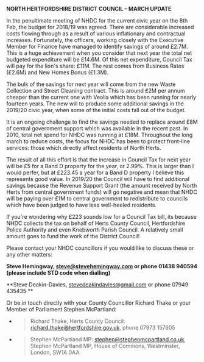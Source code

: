 **NORTH HERTFORDSHIRE DISTRICT COUNCIL – MARCH UPDATE**

In the penultimate meeting of NHDC for the current civic year on the 8th
Feb, the budget for 2018/19 was agreed. There are considerable increased
costs flowing through as a result of various inflationary and
contractual increases. Fortunately, the officers, working closely with
the Executive Member for Finance have managed to identify savings of
around £2.7M. This is a huge achievement when you consider that next
year the total net budgeted expenditure will be £14.6M. Of this net
expenditure, Council Tax will pay for the lion's share: £11M. The rest
comes from Business Rates (£2.6M) and New Homes Bonus (£1.3M).

The bulk of the savings for next year will come from the new Waste
Collection and Street Cleaning contract. This is around £2M per annum
cheaper than the current one with Veolia which has been running for
nearly fourteen years. The new will to produce some additional savings
in the 2019/20 civic year, when some of the initial costs fall out of
the budget.

It is an ongoing challenge to find the savings needed to replace around
£8M of central government support which was available in the recent
past. In 2010, total net spend for NHDC was running at £18M. Throughout
the long march to reduce costs, the focus for NHDC has been to protect
front-line services: those which directly affect residents of North
Herts.

The result of all this effort is that the increase in Council Tax for
next year will be £5 for a Band D property for the year, or 2.99%. This
is larger than I would perfer, but at £223.45 a year for a Band D
property I believe this represents good value. In 2019/20 the Council
will have to find additional savings because the Revenue Support Grant
(the amount received by North Herts from central government funds) will
go negative and mean that NHDC will be paying over £1M to central
government to redistribute to councils which have been judged to have
less well-heeled residents.

If you're wondering why £223 sounds low for a Council Tax bill, its
because NHDC collects the tax on behalf of Herts County Council,
Hertfordshire Police Authority and even Knebworth Parish Council. A
relatively small amount goes to fund the work of the District Council\!

Please contact your NHDC councillors if you would like to discuss these
or any other matters:

**Steve Hemingway, steve@stevehemingway.com or phone 01438 940594
(please include STD code when dialling)**

**Steve Deakin-Davies, stevedeakindavies@gmail.com or phone 07949 435435
**

Or be in touch directly with your County Councillor Richard Thake or
your Member of Parliament Stephen McPartland:

  - > Richard Thake, Herts County Council:
    > richard.thake@hertfordshire.gov.uk, phone 07973 157605

  - > Stephen McPartland MP: stephen@stephenmcpartland.co.uk, Stephen
    > McPartland MP, House of Commons, Westminster, London, SW1A 0AA

